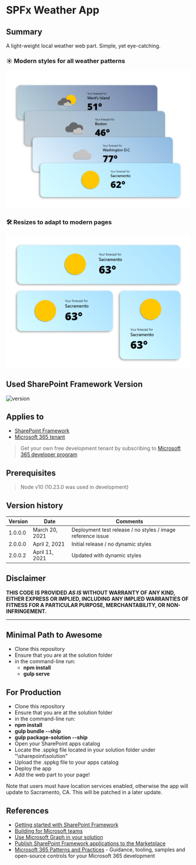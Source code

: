 # SPFx Weather App

## Summary

A light-weight local weather web part. Simple, yet eye-catching.

### ☀ Modern styles for all weather patterns

![various styles built in](styles.png)

### 🛠 Resizes to adapt to modern pages

![resized to modern pages](resize.png)

## Used SharePoint Framework Version

![version](https://img.shields.io/badge/version-1.11-green.svg)

## Applies to

- [SharePoint Framework](https://aka.ms/spfx)
- [Microsoft 365 tenant](https://docs.microsoft.com/en-us/sharepoint/dev/spfx/set-up-your-developer-tenant)

> Get your own free development tenant by subscribing to [Microsoft 365 developer program](http://aka.ms/o365devprogram)

## Prerequisites

> Node v10 (10.23.0 was used in development)

## Version history

| Version | Date           | Comments                                                    |
| ------- | -------------- | ----------------------------------------------------------- |
| 1.0.0.0 | March 20, 2021 | Deployment test release / no styles / image reference issue |
| 2.0.0.0 | April 2, 2021  | Initial release / no dynamic styles                         |
| 2.0.0.2 | April 11, 2021 | Updated with dynamic styles                                 |

## Disclaimer

**THIS CODE IS PROVIDED _AS IS_ WITHOUT WARRANTY OF ANY KIND, EITHER EXPRESS OR IMPLIED, INCLUDING ANY IMPLIED WARRANTIES OF FITNESS FOR A PARTICULAR PURPOSE, MERCHANTABILITY, OR NON-INFRINGEMENT.**

---

## Minimal Path to Awesome

- Clone this repository
- Ensure that you are at the solution folder
- in the command-line run:
  - **npm install**
  - **gulp serve**

## For Production

- Clone this repository
- Ensure that you are at the solution folder
- in the command-line run:
- **npm install**
- **gulp bundle --ship**
- **gulp package-solution --ship**
- Open your SharePoint apps catalog
- Locate the .sppkg file located in your solution folder under "\sharepoint\solution"
- Upload the .sppkg file to your apps catalog
- Deploy the app
- Add the web part to your page!

Note that users must have location services enabled, otherwise the app will update to Sacramento, CA. This will be patched in a later update.

## References

- [Getting started with SharePoint Framework](https://docs.microsoft.com/en-us/sharepoint/dev/spfx/set-up-your-developer-tenant)
- [Building for Microsoft teams](https://docs.microsoft.com/en-us/sharepoint/dev/spfx/build-for-teams-overview)
- [Use Microsoft Graph in your solution](https://docs.microsoft.com/en-us/sharepoint/dev/spfx/web-parts/get-started/using-microsoft-graph-apis)
- [Publish SharePoint Framework applications to the Marketplace](https://docs.microsoft.com/en-us/sharepoint/dev/spfx/publish-to-marketplace-overview)
- [Microsoft 365 Patterns and Practices](https://aka.ms/m365pnp) - Guidance, tooling, samples and open-source controls for your Microsoft 365 development
